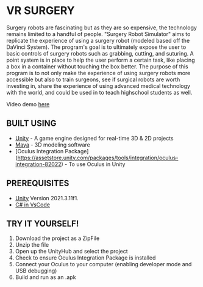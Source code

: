 # VR SURGERY
Surgery robots are fascinating but as they are so expensive, the technology remains limited to a handful of people. "Surgery Robot Simulator" aims to replicate the experience of using a surgery robot (modeled based off the DaVinci System). The program's goal is to ultimately expose the user to basic controls of surgery robots such as grabbing, cutting, and suturing. A point system is in place to help the user perform a certain task, like placing a box in a container without touching the box better.
The purpose of this program is to not only make the experience of using surgery robots more accessible but also to train surgeons, see if surgical robots are worth investing in, share the experience of using advanced medical technology with the world, and could be used in to teach highschool students as well. 

Video demo [here](https://www.youtube.com/watch?v=iJSWnNqPqfo)

## BUILT USING
- [Unity](https://unity.com/download) - A game engine designed for real-time 3D & 2D projects
- [Maya](https://www.autodesk.ca/en/products/maya/overview) - 3D modeling software
- [Oculus Integration Package] (https://assetstore.unity.com/packages/tools/integration/oculus-integration-82022) - To use Oculus in Unity 

## PREREQUISITES
- [Unity](https://unity.com/download) Version 2021.3.11f1. 
- [C# in VsCode](https://code.visualstudio.com/docs/languages/csharp)
  
## TRY IT YOURSELF!
  1. Download the project as a ZipFile
  2. Unzip the file
  3. Open up the UnityHub and select the project
  4. Check to ensure Oculus Integration Package is installed
  5. Connect your Oculus to your computer (enabling developer mode and USB debugging)
  6. Build and run as an .apk
